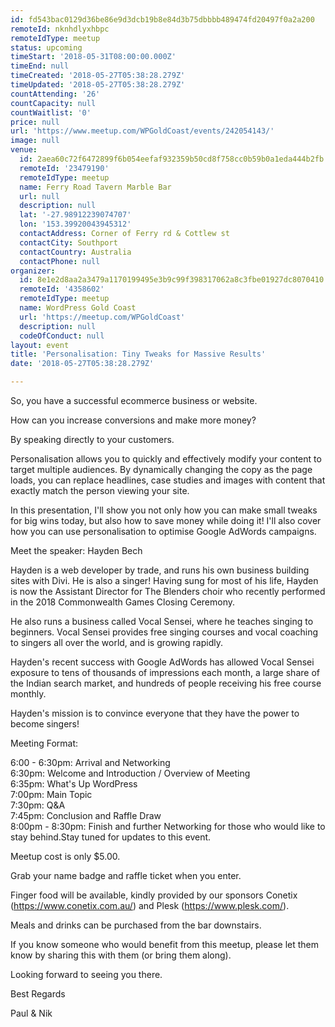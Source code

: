 ```yaml
---
id: fd543bac0129d36be86e9d3dcb19b8e84d3b75dbbbb489474fd20497f0a2a200
remoteId: nknhdlyxhbpc
remoteIdType: meetup
status: upcoming
timeStart: '2018-05-31T08:00:00.000Z'
timeEnd: null
timeCreated: '2018-05-27T05:38:28.279Z'
timeUpdated: '2018-05-27T05:38:28.279Z'
countAttending: '26'
countCapacity: null
countWaitlist: '0'
price: null
url: 'https://www.meetup.com/WPGoldCoast/events/242054143/'
image: null
venue:
  id: 2aea60c72f6472899f6b054eefaf932359b50cd8f758cc0b59b0a1eda444b2fb
  remoteId: '23479190'
  remoteIdType: meetup
  name: Ferry Road Tavern Marble Bar
  url: null
  description: null
  lat: '-27.98912239074707'
  lon: '153.39920043945312'
  contactAddress: Corner of Ferry rd & Cottlew st
  contactCity: Southport
  contactCountry: Australia
  contactPhone: null
organizer:
  id: 8e1e2d8aa2a3479a1170199495e3b9c99f398317062a8c3fbe01927dc8070410
  remoteId: '4358602'
  remoteIdType: meetup
  name: WordPress Gold Coast
  url: 'https://meetup.com/WPGoldCoast'
  description: null
  codeOfConduct: null
layout: event
title: 'Personalisation: Tiny Tweaks for Massive Results'
date: '2018-05-27T05:38:28.279Z'

---
```

<p>So, you have a successful ecommerce business or website.</p> <p>How can you increase conversions and make more money?</p> <p>By speaking directly to your customers.</p> <p>Personalisation allows you to quickly and effectively modify your content to target multiple audiences. By dynamically changing the copy as the page loads, you can replace headlines, case studies and images with content that exactly match the person viewing your site.</p> <p>In this presentation, I'll show you not only how you can make small tweaks for big wins today, but also how to save money while doing it! I'll also cover how you can use personalisation to optimise Google AdWords campaigns.</p> <p>Meet the speaker: Hayden Bech</p> <p>Hayden is a web developer by trade, and runs his own business building sites with Divi. He is also a singer! Having sung for most of his life, Hayden is now the Assistant Director for The Blenders choir who recently performed in the 2018 Commonwealth Games Closing Ceremony.</p> <p>He also runs a business called Vocal Sensei, where he teaches singing to beginners. Vocal Sensei provides free singing courses and vocal coaching to singers all over the world, and is growing rapidly.</p> <p>Hayden's recent success with Google AdWords has allowed Vocal Sensei exposure to tens of thousands of impressions each month, a large share of the Indian search market, and hundreds of people receiving his free course monthly.</p> <p>Hayden's mission is to convince everyone that they have the power to become singers!</p> <p>Meeting Format:</p> <p>6:00 - 6:30pm: Arrival and Networking<br/>6:30pm: Welcome and Introduction / Overview of Meeting<br/>6:35pm: What's Up WordPress<br/>7:00pm: Main Topic<br/>7:30pm: Q&amp;A<br/>7:45pm: Conclusion and Raffle Draw<br/>8:00pm - 8:30pm: Finish and further Networking for those who would like to stay behind.Stay tuned for updates to this event.</p> <p>Meetup cost is only $5.00.</p> <p>Grab your name badge and raffle ticket when you enter.</p> <p>Finger food will be available, kindly provided by our sponsors Conetix (<a href="https://www.conetix.com.au/" class="linkified">https://www.conetix.com.au/</a>) and Plesk (<a href="https://www.plesk.com/" class="linkified">https://www.plesk.com/</a>).</p> <p>Meals and drinks can be purchased from the bar downstairs.</p> <p>If you know someone who would benefit from this meetup, please let them know by sharing this with them (or bring them along).</p> <p>Looking forward to seeing you there.</p> <p>Best Regards</p> <p>Paul &amp; Nik</p>
